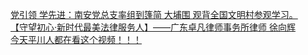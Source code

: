   
[党引领 学先进：南安党总支率组到篷简 大埔围 观背全国文明村参观学习。](http://www.dianyue.me/archives/345/9tbxesytw6bi8vc1/)  
[【守望初心·新时代最美法律服务人】——广东卓凡律师事务所律师  徐向辉](http://www.dianyue.me/archives/346/a9vm1sv027k2wofb/)  
[今天平川人都在看这个视频！！！](http://www.dianyue.me/archives/310/finm34sk0yqllvxm/)